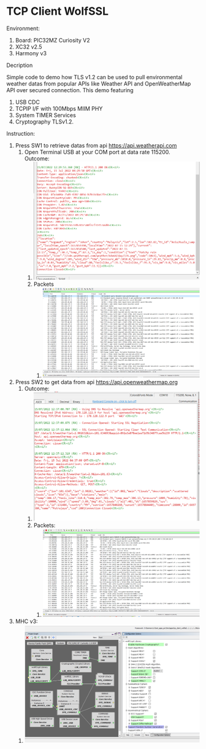 # TCP Client WolfSSL
Environment:
1. Board: PIC32MZ Curiosity V2
2. XC32 v2.5
3. Harmony v3

Decription

Simple code to demo how TLS v1.2 can be used to pull environmental weather datas from popular APIs like Weather API and OpenWeatherMap API over secured connection.
This demo featuring 
1. USB CDC
2. TCPIP I/F with 100Mbps MIIM PHY
3. System TIMER Services
4. Cryptography TLSv1.2.

Instruction:

1. Press SW1 to retrieve datas from api https://api.weatherapi.com
   1. Open Terminal USB at your COM port at data rate 115200.\
    Outcome:
      1. ![img.png](img.png)
      2. Packets
         1. ![img_1.png](img_1.png)
2. Press SW2 to get data from api https://api.openweathermap.org
   1. Outcome:
      1. ![img_2.png](img_2.png)
      2. Packets:
         1. ![img_3.png](img_3.png)
3. MHC v3:
   1. ![img_4.png](img_4.png)
